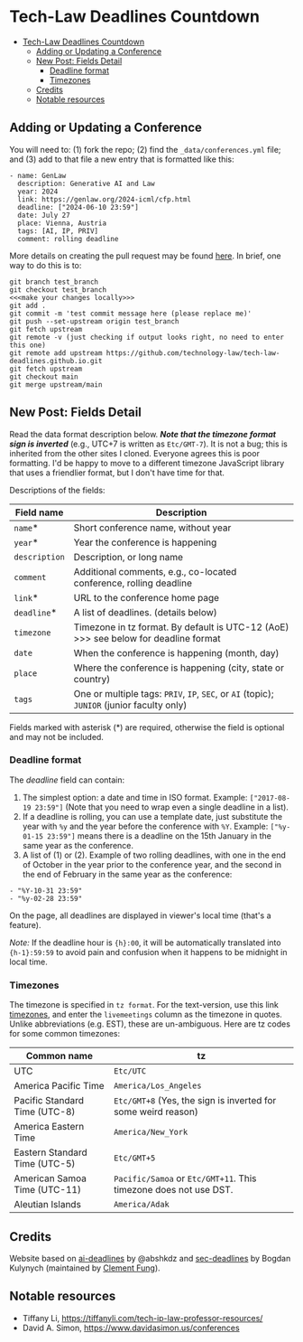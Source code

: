 # Tech-Law Deadlines Countdown

<!-- TOC start (generated with https://github.com/derlin/bitdowntoc) -->

- [Tech-Law Deadlines Countdown](#tech-law-deadlines-countdown)
   * [Adding or Updating a Conference](#adding-or-updating-a-conference)
   * [New Post: Fields Detail](#new-post-fields-detail)
      + [Deadline format](#deadline-format)
      + [Timezones](#timezones)
   * [Credits ](#credits)
   * [Notable resources](#notable-resources)

<!-- TOC end -->

## Adding or Updating a Conference

You will need to: (1) fork the repo; (2) find the `_data/conferences.yml` file; and (3) add to that file a new entry that is formatted like this:

```
- name: GenLaw
  description: Generative AI and Law
  year: 2024
  link: https://genlaw.org/2024-icml/cfp.html
  deadline: ["2024-06-10 23:59"]
  date: July 27
  place: Vienna, Austria
  tags: [AI, IP, PRIV]
  comment: rolling deadline
```

More details on creating the pull request may be found [here](https://www.digitalocean.com/community/tutorials/how-to-create-a-pull-request-on-github). In brief, one way to do this is to:

```
git branch test_branch
git checkout test_branch
<<<make your changes locally>>>
git add .
git commit -m 'test commit message here (please replace me)'
git push --set-upstream origin test_branch
git fetch upstream
git remote -v (just checking if output looks right, no need to enter this one)
git remote add upstream https://github.com/technology-law/tech-law-deadlines.github.io.git
git fetch upstream
git checkout main
git merge upstream/main
```

## New Post: Fields Detail

Read the data format description below. ***Note that the timezone format sign is inverted*** (e.g., UTC+7 is written as `Etc/GMT-7`). It is not a bug; this is inherited from the other sites I cloned. Everyone agrees this is poor formatting. I'd be happy to move to a different timezone JavaScript library that uses a friendlier format, but I don't have time for that.

Descriptions of the fields:

| Field name    | Description                                                  |
| ------------- | ------------------------------------------------------------ |
| `name`\*      | Short conference name, without year                          |
| `year`\*      | Year the conference is happening                             |
| `description` | Description, or long name                                    |
| `comment`     | Additional comments, e.g., co-located conference, rolling deadline |
| `link`\*      | URL to the conference home page                              |
| `deadline`\*  | A list of deadlines. (details below)                         |
| `timezone`    | Timezone in tz format. By default is UTC-12 (AoE) >>> see below for deadline format |
| `date`        | When the conference is happening (month, day)                |
| `place`       | Where the conference is happening (city, state or country)   |
| `tags`        | One or multiple tags: `PRIV`, `IP`, `SEC`, or `AI` (topic); `JUNIOR` (junior faculty only) |

Fields marked with asterisk (\*) are required, otherwise the field is optional and may not be included.


### Deadline format

The *deadline* field can contain:

1. The simplest option: a date and time in ISO format. Example: `["2017-08-19 23:59"]` (Note that you need to wrap even a single deadline in a list).
2. If a deadline is rolling, you can use a template date, just substitute the
   year with `%y` and the year before the conference with `%Y`. Example:
   `["%y-01-15 23:59"]` means there is a deadline on the 15th January in the
   same year as the conference.
2. A list of (1) or (2). Example of two rolling deadlines, with one in the end
   of October in the year prior to the conference year, and the second in the
   end of February in the same year as the conference:
  ```
  - "%Y-10-31 23:59"
  - "%y-02-28 23:59"
  ```

On the page, all deadlines are displayed in viewer's local time (that's a feature).

*Note:* If the deadline hour is `{h}:00`, it will be automatically translated into `{h-1}:59:59` to avoid pain and confusion when it happens to be midnight in local time.

### Timezones

The timezone is specified in `tz format`. For the text-version, use this link [timezones](https://www.healthstream.com/hlchelp/Administrator/Classes/HLC_Time_Zone_Abbreviations.htm), and enter the `livemeetings` column as the timezone in quotes. Unlike abbreviations (e.g. EST), these are un-ambiguous. Here are tz codes for some common timezones:

| Common name                   | tz                                                                 |
|-------------------------------|--------------------------------------------------------------------|
| UTC                           | `Etc/UTC`                                                          |
| America Pacific Time          | `America/Los_Angeles`                                              |
| Pacific Standard Time (UTC-8) | `Etc/GMT+8` (Yes, the sign is inverted for some weird reason)      |
| America Eastern Time          | `America/New_York`                                                 |
| Eastern Standard Time (UTC-5) | `Etc/GMT+5`                                                        |
| American Samoa Time (UTC-11)  | `Pacific/Samoa` or `Etc/GMT+11`. This timezone does not use DST.   |
| Aleutian Islands              | `America/Adak`                                                     |

## Credits 

Website based on [ai-deadlines](https://aideadlin.es) by @abshkdz and [sec-deadlines](https://sec-deadlines.github.io ) by Bogdan Kulynych (maintained by [Clement Fung](https://clementfung.github.io/)).

## Notable resources

- Tiffany Li, https://tiffanyli.com/tech-ip-law-professor-resources/
- David A. Simon, https://www.davidasimon.us/conferences
